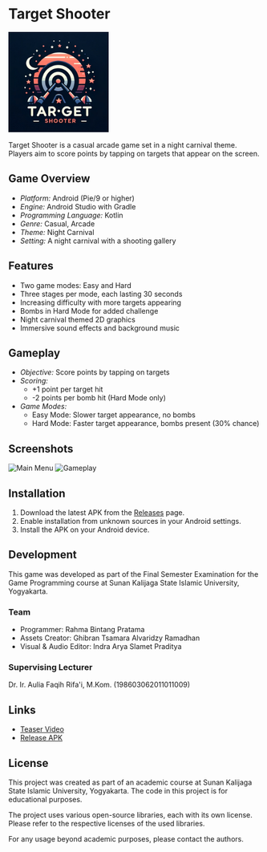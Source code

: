 # Target Shooter

<img src="https://github.com/rahmabintangpratama/Target-Shooter/blob/main/app/src/main/res/mipmap-hdpi/ic_target_shooter.jpeg" alt="Game Icon" width="200"/>

Target Shooter is a casual arcade game set in a night carnival theme. Players aim to score points by tapping on targets that appear on the screen.

## Game Overview

- *Platform:* Android (Pie/9 or higher)
- *Engine:* Android Studio with Gradle
- *Programming Language:* Kotlin
- *Genre:* Casual, Arcade
- *Theme:* Night Carnival
- *Setting:* A night carnival with a shooting gallery

## Features

- Two game modes: Easy and Hard
- Three stages per mode, each lasting 30 seconds
- Increasing difficulty with more targets appearing
- Bombs in Hard Mode for added challenge
- Night carnival themed 2D graphics
- Immersive sound effects and background music

## Gameplay

- *Objective:* Score points by tapping on targets
- *Scoring:* 
  - +1 point per target hit
  - -2 points per bomb hit (Hard Mode only)
- *Game Modes:*
  - Easy Mode: Slower target appearance, no bombs
  - Hard Mode: Faster target appearance, bombs present (30% chance)

## Screenshots

<img src="https://github.com/rahmabintangpratama/Target-Shooter/assets/142522301/b5652b95-4550-428d-8fcb-85d64abb4c2b" alt="Main Menu" width="300"/>
<img src="https://github.com/rahmabintangpratama/Target-Shooter/assets/142522301/cdf3d0f5-ace4-47b8-b189-fdd392adc977" alt="Gameplay" width="300"/>

## Installation

1. Download the latest APK from the [Releases](https://github.com/rahmabintangpratama/Target-Shooter/releases) page.
2. Enable installation from unknown sources in your Android settings.
3. Install the APK on your Android device.

## Development

This game was developed as part of the Final Semester Examination for the Game Programming course at Sunan Kalijaga State Islamic University, Yogyakarta.

### Team

- Programmer: Rahma Bintang Pratama
- Assets Creator: Ghibran Tsamara Alvaridzy Ramadhan
- Visual & Audio Editor: Indra Arya Slamet Praditya

### Supervising Lecturer

Dr. Ir. Aulia Faqih Rifa'i, M.Kom. (198603062011011009)

## Links

- [Teaser Video](https://youtube.com/shorts/gj3xfW0ApyA)
- [Release APK](https://github.com/rahmabintangpratama/Target-Shooter/releases/tag/v1.0.0)

## License

This project was created as part of an academic course at Sunan Kalijaga State Islamic University, Yogyakarta. The code in this project is for educational purposes.

The project uses various open-source libraries, each with its own license. Please refer to the respective licenses of the used libraries.

For any usage beyond academic purposes, please contact the authors.
